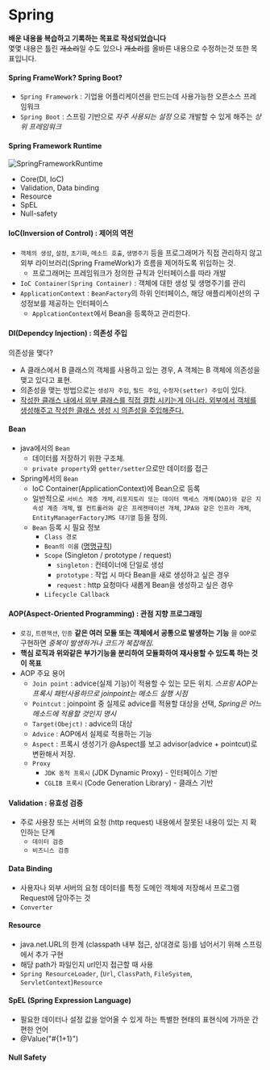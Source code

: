 # Spring
__배운 내용을 복습하고 기록하는 목표로 작성되었습니다__    
몇몇 내용은 틀린 ~~개소리~~일 수도 있으나 ~~개소리~~를 올바른 내용으로 수정하는것 또한 목표입니다.

#### Spring FrameWork? Spring Boot?
- `Spring Framework` : 기업용 어플리케이션을 만드는데 사용가능한 오픈소스 프레임워크
- `Spring Boot` : 스프링 기반으로 _자주 사용되는 설정_ 으로 개발할 수 있게 해주는 _상위 프레임워크_

#### Spring Framework Runtime
![SpringFrameworkRuntime](https://github.com/dali186/SilkPockets/assets/51067466/205ba08b-6508-4d37-a35c-3db83d468ec8)
- Core(DI, IoC)
- Validation, Data binding
- Resource
- SpEL
- Null-safety

#### IoC(Inversion of Control) : 제어의 역전
- `객체의 생성`, `설정`, `초기화`, `메소드 호출`, `생명주기` 등을 프로그래머가 직접 관리하지 않고 외부 라이브러리(Spring FrameWork)가 흐름을 제어하도록 위임하는 것.
    - 프로그래머는 프레임워크가 정의한 규칙과 인터페이스를 따라 개발
- `IoC Container(Spring Container)` : 객체에 대한 생성 및 생명주기를 관리
- `ApplicationContext` : `BeanFactory`의 하위 인터페이스, 해당 애플리케이션의 구성정보를 제공하는 인터페이스
    - `ApplcationContext`에서 Bean을 등록하고 관리한다.
#### DI(Dependcy Injection) : 의존성 주입
의존성을 맺다?
- A 클래스에서 B 클래스의 객체를 사용하고 있는 경우, A 객체는 B 객체에 의존성을 맺고 있다고 표현.
- 의존성을 맺는 방법으로는 `생성자 주입`, `필드 주입`, `수정자(setter) 주입`이 있다.     
- [작성한 클래스 내에서 외부 클래스를 직접 결합 시키는게 아니라. 외부에서 객체를 생성해주고 작성한 클래스 생성 시 의존성을 주입해준다.](https://github.com/dali186/SilkPockets/blob/main/Spring/lab/DependencyInjection.java)
#### Bean
- java에서의 `Bean`
    - 데이터를 저장하기 위한 구조체.
    - `private property`와 `getter/setter`으로만 데이터를 접근
- Spring에서의 `Bean`
    - IoC Container(ApplicationContext)에 Bean으로 등록
    - 일반적으로 `서비스 계층 개체`, `리포지토리 또는 데이터 액세스 개체(DAO)와 같은 지속성 계층 개체`, `웹 컨트롤러와 같은 프레젠테이션 개체`, `JPA와 같은 인프라 개체`, `EntityManagerFactoryJMS 대기열` 등을 정의.
    - `Bean` 등록 시 필요 정보
        - `Class 경로`
        - `Bean의 이름` ([명명규칙](https://docs.spring.io/spring-framework/reference/core/beans/definition.html#beans-beanname))
        - `Scope` (Singleton / prototype / request)
            - `singleton` : 컨테이너에 단일로 생성
            - `prototype` : 작업 시 마다 Bean을 새로 생성하고 싶은 경우
            - `request` : http 요청마다 새롭게 Bean을 생성하고 싶은 경우
        - `Lifecycle Callback`
#### AOP(Aspect-Oriented Programming) : 관점 지향 프로그래밍
- `로깅`, `트랜잭션`, `인증` __같은 여러 모듈 또는 객체에서 공통으로 발생하는 기능__ 을 `OOP`로 구현하면 _중복이 발생하거나 코드가 복잡해짐._
- __핵심 로직과 위와같은 부가기능을 분리하여 모듈화하여 재사용할 수 있도록 하는 것이 목표__
- AOP 주요 용어
    - `Join point` : advice(실제 기능)이 적용할 수 있는 모든 위치. _스프링 AOP는 프록시 패턴사용하므로 joinpoint는 메소드 실행 시점_
    - `Pointcut` : joinpoint 중 실제로 advice를 적용할 대상을 선택, _Spring은 어느 메소드에 적용할 것인지 명시_
    - `Target(Obejct)` : advice의 대상
    - `Advice` : AOP에서 실제로 적용하는 기능
    - `Aspect` : 프록시 생성기가 @Aspect를 보고 advisor(advice + pointcut)로 변환해서 저장.
    - `Proxy`
        - `JDK 동적 프록시` (JDK Dynamic Proxy) - 인터페이스 기반
        - `CGLIB 프록시` (Code Generation Library) - 클래스 기반
#### Validation : 유효성 검증
- 주로 사용장 또는 서버의 요청 (http request) 내용에서 잘못된 내용이 있는 지 확인하는 단계
    - `데이터 검증`
    - `비즈니스 검증`
#### Data Binding
- 사용자나 외부 서버의 요청 데이터를 특정 도메인 객체에 저장해서 프로그램 Request에 담아주는 것
- `Converter`
#### Resource
- java.net.URL의 한계 (classpath 내부 접근, 상대경로 등)를 넘어서기 위해 스프링에서 추가 구현
- 해당 path가 파일인지 url인지 접근할 때 사용
- `Spring ResourceLoader`, (`Url`, `ClassPath`, `FileSystem`, `ServletContext`)`Resource`
#### SpEL (Spring Expression Language)
- 필요한 데이터나 설정 값을 얻어올 수 있게 하는 특별한 현태의 표현식에 가까운 간편한 언어
- @Value("#{1+1}")
#### Null Safety